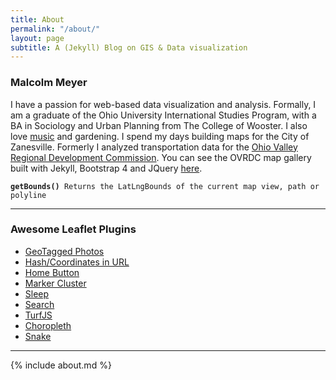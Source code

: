```yaml
---
title: About
permalink: "/about/"
layout: page
subtitle: A (Jekyll) Blog on GIS & Data visualization
---
```

### Malcolm Meyer

I have a passion for web-based data visualization and analysis. Formally, I am a graduate of the Ohio University International Studies Program, with a BA in Sociology and Urban Planning from The College of Wooster. I also love [music](http://malcolmmeyer.tumblr.com) and gardening. I spend my days building maps for the City of Zanesville. Formerly I analyzed transportation data for the [Ohio Valley Regional Development Commission](http://www.ovrdc.org). You can see the OVRDC map gallery built with Jekyll, Bootstrap 4 and JQuery [here](http://www.ovrdc.org/gis/maps).

<pre><code><strong>getBounds()</strong> Returns the LatLngBounds of the current map view, path or polyline</code></pre>

***

### Awesome Leaflet Plugins

 - [GeoTagged Photos](https://github.com/turban/Leaflet.Photo)
 - [Hash/Coordinates in URL](https://github.com/mlevans/leaflet-hash)
 - [Home Button](https://github.com/nguyenning/Leaflet.defaultextent)
 - [Marker Cluster](https://github.com/Leaflet/Leaflet.markercluster)
 - [Sleep](https://github.com/CliffCloud/Leaflet.Sleep)
 - [Search](https://github.com/stefanocudini/leaflet-search)
 - [TurfJS](http://turfjs.org/)
 - [Choropleth](https://github.com/timwis/leaflet-choropleth)
 - [Snake](https://github.com/IvanSanchez/Leaflet.Polyline.SnakeAnim)


***
{% include about.md %}
